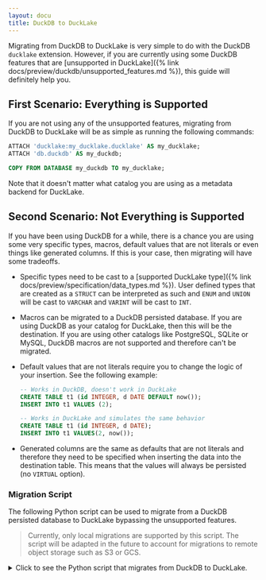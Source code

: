 ```yaml
---
layout: docu
title: DuckDB to DuckLake
---
```


Migrating from DuckDB to DuckLake is very simple to do with the DuckDB `ducklake` extension. However, if you are currently using some DuckDB features that are [unsupported in DuckLake]({% link docs/preview/duckdb/unsupported_features.md %}), this guide will definitely help you.

## First Scenario: Everything is Supported

If you are not using any of the unsupported features, migrating from DuckDB to DuckLake will be as simple as running the following commands:

```sql
ATTACH 'ducklake:my_ducklake.ducklake' AS my_ducklake;
ATTACH 'db.duckdb' AS my_duckdb;

COPY FROM DATABASE my_duckdb TO my_ducklake;
```

Note that it doesn't matter what catalog you are using as a metadata backend for DuckLake.

## Second Scenario: Not Everything is Supported

If you have been using DuckDB for a while, there is a chance you are using some very specific types, macros, default values that are not literals or even things like generated columns. If this is your case, then migrating will have some tradeoffs.

- Specific types need to be cast to a [supported DuckLake type]({% link docs/preview/specification/data_types.md %}). User defined types that are created as a `STRUCT` can be interpreted as such and `ENUM` and `UNION` will be cast to `VARCHAR` and `VARINT` will be cast to `INT`.

- Macros can be migrated to a DuckDB persisted database. If you are using DuckDB as your catalog for DuckLake, then this will be the destination. If you are using other catalogs like PostgreSQL, SQLite or MySQL, DuckDB macros are not supported and therefore can't be migrated.

- Default values that are not literals require you to change the logic of your insertion. See the following example:

  ```sql
  -- Works in DuckDB, doesn't work in DuckLake
  CREATE TABLE t1 (id INTEGER, d DATE DEFAULT now());
  INSERT INTO t1 VALUES (2);

  -- Works in DuckLake and simulates the same behavior
  CREATE TABLE t1 (id INTEGER, d DATE);
  INSERT INTO t1 VALUES(2, now());
  ```

- Generated columns are the same as defaults that are not literals and therefore they need to be specified when inserting the data into the destination table. This means that the values will always be persisted (no `VIRTUAL` option).

### Migration Script

The following Python script can be used to migrate from a DuckDB persisted database to DuckLake bypassing the unsupported features.

> Currently, only local migrations are supported by this script. The script will be adapted in the future to account for migrations to remote object storage such as S3 or GCS.

<!-- markdownlint-disable MD040 MD046 -->

<details markdown='1'>
<summary markdown='span'>
Click to see the Python script that migrates from DuckDB to DuckLake.
</summary>
```python
import duckdb
import argparse
import re
import os
from collections import deque

TYPE_MAPPING = {
    "VARINT": "::VARCHAR::INT",
    "UNION/ENUM": "::VARCHAR",
    "BIT": "::VARCHAR",
}


def get_postgres_secret():
    return f"""
        CREATE SECRET postgres_secret(
            TYPE postgres,
            HOST '{os.getenv("POSTGRES_HOST", "localhost")}',
            PORT {os.getenv("POSTGRES_PORT", "5432")},
            DATABASE {os.getenv("POSTGRES_DB", "migration_test")},
            USER '{os.getenv("POSTGRES_USER", "user")}',
            PASSWORD '{os.getenv("POSTGRES_PASSWORD", "simple")}'
        );"""


def _resolve_data_types(
    table: str, schema: str, catalog: str, conn: duckdb.DuckDBPyConnection
):
    excepts = []
    casts = []
    for col in conn.execute(
        f"SELECT column_name, data_type FROM information_schema.columns WHERE table_name = '{table}' AND table_schema = '{schema}' AND table_catalog = '{catalog}'"
    ).fetchall():
        col_name, col_type = col[0], col[1]
        # Handle mapped types
        if col_type in TYPE_MAPPING or re.match(r"(ENUM|UNION)\b", col_type):
            cast = TYPE_MAPPING.get(col_type) or TYPE_MAPPING["UNION/ENUM"]
            casts.append(f"{col_name}{cast} AS {col_name}")
            excepts.append(col_name)
        # Handle array types
        elif re.fullmatch(r"(INTEGER|VARCHAR|FLOAT)\[\d+\]", col_type):
            base_type = re.match(r"(INTEGER|VARCHAR|FLOAT)", col_type).group(1)
            cast = f"::{base_type}[]"
            casts.append(f"{col_name}{cast} AS {col_name}")
            excepts.append(col_name)
    return excepts, casts


def migrate_tables_and_views(duckdb_catalog: str, con: duckdb.DuckDBPyConnection):
    """
    Migrate tables and views from the DuckDB catalog to DuckLake using a queue system.
    If migration of a table or view fails, it will be re-added to the back of the queue.
    """
    rows = con.execute(
        f"SELECT table_catalog, table_schema, table_name, table_type "
        f"FROM information_schema.tables WHERE table_catalog = '{duckdb_catalog}'"
    ).fetchall()

    # The idea behind this queue is to retry failed migration of views due to missing dependencies.
    # The failed item is re-added to the back of the queue and waits for the rest of the dependencies to be migrated.
    # This avoids the need to generate a full dependency graph, which would make this script very complex.
    queue = deque(rows)
    failed_last_round = set()

    while queue:
        catalog, schema, table, table_type = queue.popleft()
        con.execute(f"CREATE SCHEMA IF NOT EXISTS {schema}")
        try:
            if table_type == "VIEW":
                view_definition = con.execute(
                    f"SELECT view_definition FROM information_schema.views "
                    f"WHERE table_name = '{table}' AND table_schema = '{schema}' AND table_catalog = '{catalog}'"
                ).fetchone()[0]
                con.execute(
                    f"CREATE VIEW IF NOT EXISTS {view_definition.removeprefix('CREATE VIEW ')}"
                )
                print(f"Migrating Catalog: {catalog}, Schema: {schema}, View: {table}")
            else:
                excepts, casts = _resolve_data_types(table, schema, catalog, con)
                if casts:
                    select_clause = (
                        "* EXCLUDE(" + ", ".join(excepts) + "),\n" + ",\n".join(casts)
                    )
                    con.execute(
                        f"CREATE TABLE IF NOT EXISTS {schema}.{table} AS "
                        f"SELECT {select_clause} FROM {catalog}.{schema}.{table}"
                    )
                else:
                    con.execute(
                        f"CREATE TABLE IF NOT EXISTS {schema}.{table} AS "
                        f"SELECT * FROM {catalog}.{schema}.{table}"
                    )
                print(f"Migrating Catalog: {catalog}, Schema: {schema}, Table: {table}")
        except Exception as e:
            print(f"WARNING: Requeuing {table_type} {table}")
            # Prevent infinite loop if no progress is possible
            if (catalog, schema, table, table_type) in failed_last_round:
                print(
                    f"Skipping {table_type} {table} permanently due to repeated failure. {e}"
                )
                continue
            else:
                queue.append((catalog, schema, table, table_type))
                failed_last_round.add((catalog, schema, table, table_type))
        else:
            # Success — ensure we clear from failure set
            failed_last_round.discard((catalog, schema, table, table_type))


def migrate_macros(con: duckdb.DuckDBPyConnection, duckdb_catalog: str):
    """
    Migrate macros from the DuckDB catalog to DuckLake metadata database.
    """
    for row in con.execute(
        f"SELECT function_name, parameters, macro_definition FROM duckdb_functions() "
        f"WHERE database_name='{duckdb_catalog}'"
    ).fetchall():
        name, parameters, definition = row[0], row[1], row[2]
        print(f"Migrating Macro: {name}")
        con.execute(
            f"CREATE OR REPLACE MACRO {name}({','.join(parameters)}) AS {definition}"
        )


if __name__ == "__main__":
    parser = argparse.ArgumentParser(description="Migrate DuckDB catalog to DuckLake.")
    parser.add_argument("--duckdb-catalog", required=True, help="DuckDB catalog name")
    parser.add_argument("--duckdb-file", required=True, help="Path to DuckDB file")
    parser.add_argument(
        "--ducklake-catalog", required=True, help="DuckLake catalog name"
    )
    parser.add_argument(
        "--catalog-type",
        choices=["duckdb", "postgresql", "sqlite"],
        required=True,
        help="Choose one of: duckdb, postgresql, sqlite",
    )
    parser.add_argument("--ducklake-file", required=False, help="Path to DuckLake file")
    parser.add_argument(
        "--ducklake-data-path", required=True, help="Data path for DuckLake"
    )

    args = parser.parse_args()

    con = duckdb.connect(database=args.duckdb_file)

    if args.catalog_type == "postgresql":
        con.execute(get_postgres_secret())

    secret = (
        "CREATE SECRET ducklake_secret (TYPE ducklake"
        + (
            f"\n,METADATA_PATH '{args.ducklake_file if args.catalog_type == 'duckdb' else f'sqlite:{args.ducklake_file}'}'"
            if args.catalog_type in ("duckdb", "sqlite")
            else "\n,METADATA_PATH ''"
        )
        + f"\n,DATA_PATH '{args.ducklake_data_path}'"
        + (
            "\n,METADATA_PARAMETERS MAP {'TYPE': 'postgres', 'SECRET': 'postgres_secret'});"
            if args.catalog_type == "postgresql"
            else ");"
        )
    )
    con.execute(secret)

    con.execute(
        f"ATTACH '{args.duckdb_file}' AS {args.duckdb_catalog};"
        f"ATTACH 'ducklake:ducklake_secret' AS {args.ducklake_catalog}; USE {args.ducklake_catalog};"
    )

    migrate_tables_and_views(
        duckdb_catalog=args.duckdb_catalog,
        con=con,
    )

    if args.catalog_type == "duckdb":
        # DETACH DuckLake to be able to attach to the metadata database in migrate_macros
        con.execute(f"USE {args.duckdb_catalog}; DETACH {args.ducklake_catalog};")
        con.execute(
            f"ATTACH '{args.ducklake_file}' AS ducklake_metadata; USE ducklake_metadata;"
        )
        migrate_macros(
            con=con,
            duckdb_catalog=args.duckdb_catalog,
        )
    con.close()
```
</details>

<!-- markdownlint-enable MD040 MD046 -->

The script can be run in any Python environment with DuckDB installed. The usage is the following:

```bash
usage: migration.py [-h]
    --duckdb-catalog DUCKDB_CATALOG
    --duckdb-file DUCKDB_FILE
    --ducklake-catalog DUCKLAKE_CATALOG
    --catalog-type {duckdb,postgresql,sqlite}
    [--ducklake-file DUCKLAKE_FILE]
    --ducklake-data-path DUCKLAKE_DATA_PATH
```

If you are migrating to PostgreSQL, make sure that you provide the following environment variables for the PostgreSQL secret connection:

- `POSTGRES_HOST`
- `POSTGRES_PORT`
- `POSTGRES_DB`
- `POSTGRES_USER`
- `POSTGRES_PASSWORD`
